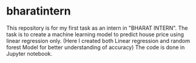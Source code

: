 # bharatintern
This repository is for my first task as an intern in "BHARAT INTERN". The task is to create a machine learning model to predict house price using linear regression only. (Here I created both Linear regression and random forest Model for better understanding of accuracy) The code is done in Jupyter notebook.

